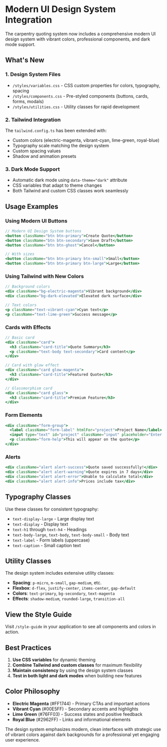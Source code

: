 # Modern UI Design System Integration

The carpentry quoting system now includes a comprehensive modern UI design system with vibrant colors, professional components, and dark mode support.

## What's New

### 1. **Design System Files**
- `/styles/variables.css` - CSS custom properties for colors, typography, spacing
- `/styles/components.css` - Pre-styled components (buttons, cards, forms, modals)
- `/styles/utilities.css` - Utility classes for rapid development

### 2. **Tailwind Integration**
The `tailwind.config.ts` has been extended with:
- Custom colors (electric-magenta, vibrant-cyan, lime-green, royal-blue)
- Typography scale matching the design system
- Custom spacing values
- Shadow and animation presets

### 3. **Dark Mode Support**
- Automatic dark mode using `data-theme="dark"` attribute
- CSS variables that adapt to theme changes
- Both Tailwind and custom CSS classes work seamlessly

## Usage Examples

### Using Modern UI Buttons
```jsx
// Modern UI Design System buttons
<button className="btn btn-primary">Create Quote</button>
<button className="btn btn-secondary">Save Draft</button>
<button className="btn btn-ghost">Cancel</button>

// With sizes
<button className="btn btn-primary btn-small">Small</button>
<button className="btn btn-primary btn-large">Large</button>
```

### Using Tailwind with New Colors
```jsx
// Background colors
<div className="bg-electric-magenta">Vibrant background</div>
<div className="bg-dark-elevated">Elevated dark surface</div>

// Text colors
<p className="text-vibrant-cyan">Cyan text</p>
<p className="text-lime-green">Success message</p>
```

### Cards with Effects
```jsx
// Basic card
<div className="card">
  <h3 className="card-title">Quote Summary</h3>
  <p className="text-body text-secondary">Card content</p>
</div>

// Card with glow effect
<div className="card glow-magenta">
  <h3 className="card-title">Featured Quote</h3>
</div>

// Glassmorphism card
<div className="card glass">
  <h3 className="card-title">Premium Feature</h3>
</div>
```

### Form Elements
```jsx
<div className="form-group">
  <label className="form-label" htmlFor="project">Project Name</label>
  <input type="text" id="project" className="input" placeholder="Enter project name" />
  <p className="form-help">This will appear on the quote</p>
</div>
```

### Alerts
```jsx
<div className="alert alert-success">Quote saved successfully!</div>
<div className="alert alert-warning">Quote expires in 7 days</div>
<div className="alert alert-error">Unable to calculate total</div>
<div className="alert alert-info">Prices include tax</div>
```

## Typography Classes

Use these classes for consistent typography:
- `text-display-large` - Large display text
- `text-display` - Display text
- `text-h1` through `text-h4` - Headings
- `text-body-large`, `text-body`, `text-body-small` - Body text
- `text-label` - Form labels (uppercase)
- `text-caption` - Small caption text

## Utility Classes

The design system includes extensive utility classes:
- **Spacing**: `p-micro`, `m-small`, `gap-medium`, etc.
- **Flexbox**: `d-flex`, `justify-center`, `items-center`, `gap-default`
- **Colors**: `text-primary`, `bg-secondary`, `text-magenta`
- **Effects**: `shadow-medium`, `rounded-large`, `transition-all`

## View the Style Guide

Visit `/style-guide` in your application to see all components and colors in action.

## Best Practices

1. **Use CSS variables** for dynamic theming
2. **Combine Tailwind and custom classes** for maximum flexibility
3. **Maintain consistency** by using the design system classes
4. **Test in both light and dark modes** when building new features

## Color Philosophy

- **Electric Magenta** (#FF1744) - Primary CTAs and important actions
- **Vibrant Cyan** (#00E5FF) - Secondary accents and highlights
- **Lime Green** (#76FF03) - Success states and positive feedback
- **Royal Blue** (#2962FF) - Links and informational elements

The design system emphasizes modern, clean interfaces with strategic use of vibrant colors against dark backgrounds for a professional yet engaging user experience.